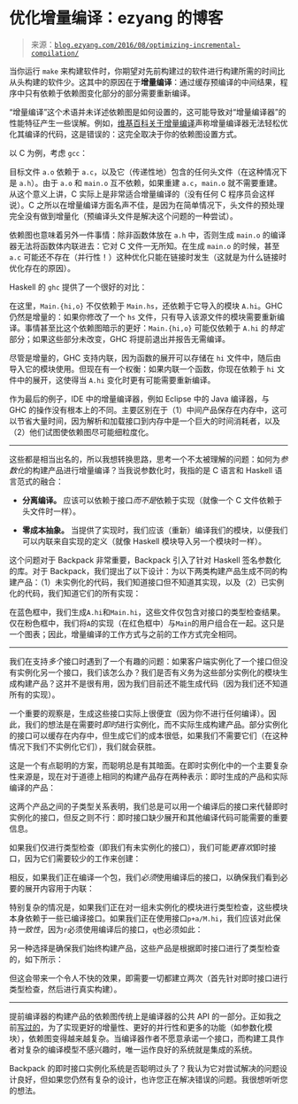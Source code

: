 <!--yml

类别：未分类

日期：2024-07-01 18:17:05

-->

# 优化增量编译：ezyang 的博客

> 来源：[`blog.ezyang.com/2016/08/optimizing-incremental-compilation/`](http://blog.ezyang.com/2016/08/optimizing-incremental-compilation/)

当你运行 `make` 来构建软件时，你期望对先前构建过的软件进行构建所需的时间比从头构建的软件少。这其中的原因在于**增量编译**：通过缓存预编译的中间结果，程序中只有依赖于依赖图变化部分的部分需要重新编译。

“增量编译”这个术语并未详述依赖图是如何设置的，这可能导致对“增量编译器”的性能特征产生一些误解。例如，[维基百科关于增量编译](https://en.wikipedia.org/wiki/Incremental_compiler)声称增量编译器无法轻松优化其编译的代码，这是错误的：这完全取决于你的依赖图设置方式。

以 C 为例，考虑 `gcc`：

目标文件 `a.o` 依赖于 `a.c`，以及它（传递性地）包含的任何头文件（在这种情况下是 `a.h`）。由于 `a.o` 和 `main.o` 互不依赖，如果重建 `a.c`，`main.o` 就不需要重建。从这个意义上讲，C 实际上是非常适合增量编译的（没有任何 C 程序员会这样说）。C 之所以在增量编译方面名声不佳，是因为在简单情况下，头文件的预处理完全没有做到增量化（预编译头文件是解决这个问题的一种尝试）。

依赖图也意味着另外一件事情：除非函数体放在 `a.h` 中，否则生成 `main.o` 的编译器无法将函数体内联进去：它对 C 文件一无所知。在生成 `main.o` 的时候，甚至 `a.c` 可能还不存在（并行性！）这种优化只能在链接时发生（这就是为什么链接时优化存在的原因）。

Haskell 的 `ghc` 提供了一个很好的对比：

在这里，`Main.{hi,o}` 不仅依赖于 `Main.hs`，还依赖于它导入的模块 `A.hi`。GHC 仍然是增量的：如果你修改了一个 `hs` 文件，只有导入该源文件的模块需要重新编译。事情甚至比这个依赖图暗示的更好：`Main.{hi,o}` 可能仅依赖于 `A.hi` 的*特定*部分；如果这些部分未改变，GHC 将提前退出并报告无需编译。

尽管是增量的，GHC 支持内联，因为函数的展开可以存储在 `hi` 文件中，随后由导入它的模块使用。但现在有一个权衡：如果内联一个函数，你现在依赖于 `hi` 文件中的展开，这使得当 `A.hi` 变化时更有可能需要重新编译。

作为最后的例子，IDE 中的增量编译器，例如 Eclipse 中的 Java 编译器，与 GHC 的操作没有根本上的不同。主要区别在于（1）中间产品保存在内存中，这可以节省大量时间，因为解析和加载接口到内存中是一个巨大的时间消耗者，以及（2）他们试图使依赖图尽可能细粒度化。

* * *

这些都是相当出名的，所以我想转换思路，思考一个不太被理解的问题：如何为*参数化*的构建产品进行增量编译？当我说参数化时，我指的是 C 语言和 Haskell 语言范式的融合：

+   **分离编译。** 应该可以依赖于接口*而不是*依赖于实现（就像一个 C 文件依赖于头文件时一样）。

+   **零成本抽象。** 当提供了实现时，我们应该（重新）编译我们的模块，以便我们可以内联来自实现的定义（就像 Haskell 模块导入另一个模块时一样）。

这个问题对于 Backpack 非常重要，Backpack 引入了针对 Haskell 签名参数化的库。对于 Backpack，我们提出了以下设计：为以下两类构建产品生成不同的构建产品：（1）未实例化的代码，我们知道接口但不知道其实现，以及（2）已实例化的代码，我们知道它们的所有实现：

在蓝色框中，我们生成`A.hi`和`Main.hi`，这些文件仅包含对接口的类型检查结果。仅在粉色框中，我们将`A`的实现（在红色框中）与`Main`的用户组合在一起。这只是一个图表；因此，增量编译的工作方式与之前的工作方式完全相同。

* * *

我们在支持*多个*接口时遇到了一个有趣的问题：如果客户端实例化了一个接口但没有实例化另一个接口，我们该怎么办？我们是否有义务为这些部分实例化的模块生成构建产品？这并不是很有用，因为我们目前还不能生成代码（因为我们还不知道所有的实现）。

一个重要的观察是，生成这些接口实际上很便宜（因为你不进行任何编译）。因此，我们的想法是在需要时*即时*进行实例化，而不实际生成构建产品。部分实例化的接口可以缓存在内存中，但生成它们的成本很低，如果我们不需要它们（在这种情况下我们不实例化它们），我们就会获胜。

这是一个有点聪明的方案，而聪明总是有其暗面。在即时实例化中的一个主要复杂性来源是，现在对于道德上相同的构建产品存在两种表示：即时生成的产品和实际编译的产品：

这两个产品之间的子类型关系表明，我们总是可以用一个编译后的接口来代替即时实例化的接口，但反之则不行：即时接口缺少展开和其他编译代码可能需要的重要信息。

如果我们仅进行类型检查（即我们有未实例化的接口），我们可能*更喜欢*即时接口，因为它们需要较少的工作来创建：

相反，如果我们正在编译一个包，我们*必须*使用编译后的接口，以确保我们看到必要的展开内容用于内联：

特别复杂的情况是，如果我们正在对一组未实例化的模块进行类型检查，这些模块本身依赖于一些已编译接口。如果我们正在使用接口`p+a/M.hi`，我们应该对此保持*一致性*，因为`r`必须使用编译后的接口，`q`也必须如此：

另一种选择是确保我们始终构建产品，这些产品是根据即时接口进行了类型检查的，如下所示：

但这会带来一个令人不快的效果，即需要一切都建立两次（首先针对即时接口进行类型检查，然后进行真实构建）。

* * *

提前编译器的构建产品的依赖图传统上是编译器的公共 API 的一部分。正如我之前[写过的](http://blog.ezyang.com/2015/12/the-convergence-of-compilers-build-systems-and-package-managers/)，为了实现更好的增量性、更好的并行性和更多的功能（如参数化模块），依赖图变得越来越复杂。当编译器作者不愿意承诺一个接口，而构建工具作者对复杂的编译模型不感兴趣时，唯一运作良好的系统就是集成的系统。

Backpack 的即时接口实例化系统是否聪明过头了？我认为它对尝试解决的问题设计良好，但如果您仍然有复杂的设计，也许您正在解决错误的问题。我很想听听您的想法。
